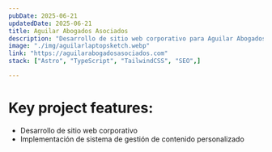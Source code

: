 ```yaml
---
pubDate: 2025-06-21
updatedDate: 2025-06-21
title: Aguilar Abogados Asociados
description: "Desarrollo de sitio web corporativo para Aguilar Abogados Asociados"
image: "./img/aguilarlaptopsketch.webp"
link: "https://aguilarabogadosasociados.com"
stack: ["Astro", "TypeScript", "TailwindCSS", "SEO",]

---
```


# Key project features:

- Desarrollo de sitio web corporativo
- Implementación de sistema de gestión de contenido personalizado